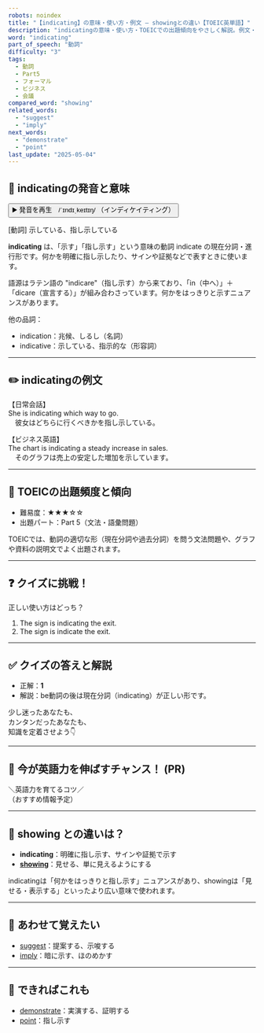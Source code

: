 ```yaml
---
robots: noindex
title: "【indicating】の意味・使い方・例文 ― showingとの違い【TOEIC英単語】"
description: "indicatingの意味・使い方・TOEICでの出題傾向をやさしく解説。例文・クイズ付きでshowingとの違いもわかりやすく学べます。"
word: "indicating"
part_of_speech: "動詞"
difficulty: "3"
tags:
  - 動詞
  - Part5
  - フォーマル
  - ビジネス
  - 会議
compared_word: "showing"
related_words:
  - "suggest"
  - "imply"
next_words:
  - "demonstrate"
  - "point"
last_update: "2025-05-04"
---
```


## 🔰 indicatingの発音と意味

<button class="play-audio" onclick="playTTS('indicating')">
  <span class="play-audio-main">
    ▶️ 発音を再生　/ˈɪndɪˌkeɪtɪŋ/
  </span>
  <span class="play-audio-sub">
    （インディケイティング）
  </span>
</button>

[動詞] 示している、指し示している

**indicating** は、「示す」「指し示す」という意味の動詞 indicate の現在分詞・進行形です。何かを明確に指し示したり、サインや証拠などで表すときに使います。

語源はラテン語の "indicare"（指し示す）から来ており、「in（中へ）」＋「dicare（宣言する）」が組み合わさっています。何かをはっきりと示すニュアンスがあります。

他の品詞：  
- indication：兆候、しるし（名詞）
- indicative：示している、指示的な（形容詞）

---

## ✏️ indicatingの例文

【日常会話】  
She is indicating which way to go.  
　彼女はどちらに行くべきかを指し示している。

【ビジネス英語】  
The chart is indicating a steady increase in sales.  
　そのグラフは売上の安定した増加を示しています。

---

## 🎯 TOEICの出題頻度と傾向

- 難易度：★★★☆☆
- 出題パート：Part 5（文法・語彙問題）

TOEICでは、動詞の適切な形（現在分詞や過去分詞）を問う文法問題や、グラフや資料の説明文でよく出題されます。

---

## ❓ クイズに挑戦！

正しい使い方はどっち？

1. The sign is indicating the exit.  
2. The sign is indicate the exit.

---

## ✅ クイズの答えと解説

- 正解：**1**
- 解説：be動詞の後は現在分詞（indicating）が正しい形です。

少し迷ったあなたも、  
カンタンだったあなたも、  
知識を定着させよう👇️

---

## 🚀 今が英語力を伸ばすチャンス！ (PR)

<div class="info-center">
＼英語力を育てるコツ／<br>  
（おすすめ情報予定）
</div>

---

## 🤔  showing との違いは？

- **indicating**：明確に指し示す、サインや証拠で示す
- **[showing](/word/showing)**：見せる、単に見えるようにする

indicatingは「何かをはっきりと指し示す」ニュアンスがあり、showingは「見せる・表示する」といったより広い意味で使われます。

---

## 🧩 あわせて覚えたい

- [suggest](/word/suggest)：提案する、示唆する
- [imply](/word/imply)：暗に示す、ほのめかす

---

## 📖 できればこれも

- [demonstrate](/word/demonstrate)：実演する、証明する
- [point](/word/point)：指し示す

<!-- cvid: aid10_bid04 -->
